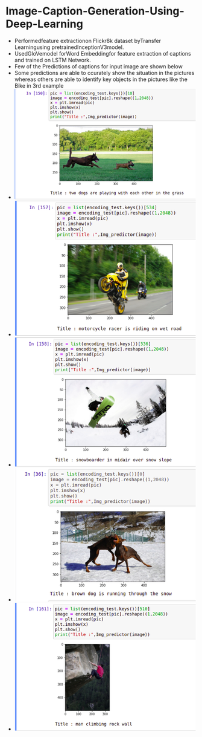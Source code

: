 # Image-Caption-Generation-Using-Deep-Learning

* Performedfeature extractionon Flickr8k dataset byTransfer Learningusing pretrainedInceptionV3model.
* UsedGloVemodel forWord Embeddingfor feature extraction of captions and trained on LSTM Network.
* Few of the Predictions of captions for input image are shown below
* Some predictions are able to ccurately show the situation in the pictures whereas others are able to identify key objects in the pictures like the Bike in 3rd example
* ![Prediction 1](https://github.com/amey-waghmare/Image-Caption-Generation-Using-Deep-Learning/blob/main/Image_captioning1.png?raw=true)
* ![Prediction 2](https://github.com/amey-waghmare/Image-Caption-Generation-Using-Deep-Learning/blob/main/ImageCaptionioning2.png?raw=true)
* ![Prediction 3](https://github.com/amey-waghmare/Image-Caption-Generation-Using-Deep-Learning/blob/main/ImageCaptioning3.png?raw=true)
* ![Prediction 4](https://github.com/amey-waghmare/Image-Caption-Generation-Using-Deep-Learning/blob/main/Image_caption%204.png?raw=true)
* ![Prediction 5](https://github.com/amey-waghmare/Image-Caption-Generation-Using-Deep-Learning/blob/main/ImageCaption5.png?raw=true)
